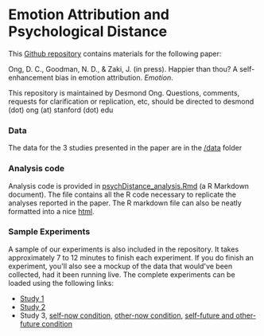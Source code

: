 # Emotion Attribution and Psychological Distance

This [Github repository](https://github.com/desmond-ong/emotionPsychDistance) contains materials for the following paper:

Ong, D. C., Goodman, N. D., & Zaki, J. (in press). Happier than thou? A self-enhancement bias in emotion attribution. *Emotion*.

This repository is maintained by Desmond Ong. Questions, comments, requests for clarification or replication, etc, should be directed to desmond (dot) ong (at) stanford (dot) edu



### Data

The data for the 3 studies presented in the paper are in the [/data](https://github.com/desmond-ong/emotionPsychDistance/tree/master/data) folder



### Analysis code

Analysis code is provided in [psychDistance_analysis.Rmd](https://github.com/desmond-ong/emotionPsychDistance/blob/master/psychDistance_analysis.Rmd) (a R Markdown document). The file contains all the R code necessary to replicate the analyses reported in the paper. 
The R markdown file can also be neatly formatted into a nice [html](http://rawgit.com/desmond-ong/emotionPsychDistance/master/psychDistance_analysis.html).




### Sample Experiments

A sample of our experiments is also included in the repository. It takes approximately 7 to 12 minutes to finish each experiment. If you do finish an experiment, you'll also see a mockup of the data that would've been collected, had it been running live. The complete experiments can be loaded using the following links:

- [Study 1](http://rawgit.com/desmond-ong/emotionPsychDistance/master/Study1/index.html)
- [Study 2](http://rawgit.com/desmond-ong/emotionPsychDistance/master/Study2/index.html)
- Study 3, [self-now condition](http://rawgit.com/desmond-ong/emotionPsychDistance/master/Study3/self-now/index.html), [other-now condition](http://rawgit.com/desmond-ong/emotionPsychDistance/master/Study3/other-now/index.html), [self-future and other-future condition](http://rawgit.com/desmond-ong/emotionPsychDistance/master/Study3/future/index.html)

